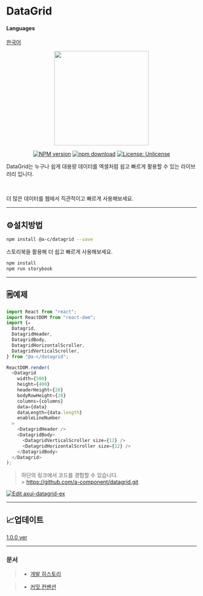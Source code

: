 # DataGrid

#### Languages

[한국어](https://github.com/axis-42/datagrid/blob/docs/README.ko.md)

<p align="center">
<img src="https://user-images.githubusercontent.com/62472550/143730838-2ab6f7f8-10be-489a-89e5-3117b08ae860.png"  width="250" height="250">
</p>

<div align="center">

[![NPM version][npm-image]][npm-url] [![npm download][download-image]][download-url]
[![License: Unlicense](https://img.shields.io/badge/license-Unlicense-blue.svg)](http://unlicense.org/)

[npm-image]: https://img.shields.io/npm/v/@a-c/datagrid
[npm-url]: https://www.npmjs.com/package/@a-c/datagrid
[download-image]: https://img.shields.io/npm/dw/@a-c/datagrid
[download-url]: https://www.npmjs.com/package/@a-c/datagrid

</div>

DataGrid는 누구나 쉽게 대용량 데이터를 엑셀처럼 쉽고 빠르게 활용할 수 있는 라이브러리 입니다.

<br/>

더 많은 데이터를 웹에서 직관적이고 빠르게 사용해보세요.

<hr />

## **⚙️설치방법**

```bash
npm install @a-c/datagrid --save
```

스토리북을 활용해 더 쉽고 빠르게 사용해보세요.

```bash
npm install
npm run storybook
```

<hr />

## **🗒예제**

```js
import React from "react";
import ReactDOM from "react-dom";
import {✏️
  Datagrid,
  DatagridHeader,
  DatagridBody,
  DatagridHorizontalScroller,
  DatagridVerticalScroller,
} from "@a-c/datagrid";

ReactDOM.render(
  <Datagrid
    width={500}
    height={400}
    headerHeight={28}
    bodyRowHeight={28}
    columns={columns}
    data={data}
    dataLength={data.length}
    enableLineNumber
  >
    <DatagridHeader />
    <DatagridBody>
      <DatagridVerticalScroller size={12} />
      <DatagridHorizontalScroller size={12} />
    </DatagridBody>
  </Datagrid>
);
```

> 하단의 링크에서 코드를 경험할 수 있습니다.
> <br /> > https://github.com/a-component/datagrid.git

[![Edit axui-datagrid-ex](https://codesandbox.io/static/img/play-codesandbox.svg)](https://codesandbox.io/s/affectionate-boyd-r3y7r?fontsize=14&hidenavigation=1&theme=dark)

<hr />

## **📈업데이트**

[1.0.0 ver](https://www.notion.so/innohack/1-0-0-ver-2021-11-28-e4cdac234ee946489804e06f476ce881)

<hr />

### 문서

> - [개발 히스토리](https://medium.com/chequer/react-datagrid-component-%EC%A0%9C%EC%9E%91%EA%B8%B0-with-es6-typescript-4efcbfe1b442)

> - [커밋 컨벤션](https://www.notion.so/git-commit-convention-54cf3d86e53840c9b8613df73d067267)
